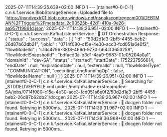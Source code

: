 2025-07-11T14:39:25.639+02:00  INFO 1 --- [ntainer#0-0-C-1] c.n.k.f.service.BlobStorageService       : Uploaded file to 'https://nsndvextr01.blob.core.windows.net/nsnakscontregecm001/DEBTMAN%2FTrigger%2Fmetadata_2c93525b-42d1-410a-9e26-aa957f19861d.json'
2025-07-11T14:39:26.951+02:00  INFO 1 --- [ntainer#0-0-C-1] c.n.k.f.service.KafkaListenerService     : 📨 OT Orchestration Response: {
  "status" : "success",
  "data" : [ {
    "id" : "50d2d1e3-2bf5-4455-beb2-26d87b62db21",
    "jobId" : "0714f080-c15e-4e30-acc3-fcd051a6e0f2",
    "flowModelId" : "c1dc4796-38f8-469d-9770-b64cf3653258",
    "flowModelSnapshotId" : "bdfaed3a-b3d1-4aa9-9683-01e05204a0a1",
    "domainId" : "dev-SA",
    "status" : "started",
    "startDate" : 1752237566814,
    "endDate" : null,
    "expirationDate" : null,
    "externalId" : null,
    "flowModelType" : "COMMUNICATION",
    "executingLongRunningOp" : false,
    "flowModelName" : null
  } ]
}
2025-07-11T14:39:26.951+02:00  INFO 1 --- [ntainer#0-0-C-1] c.n.k.f.service.KafkaListenerService     : 🔎 Searching for _STDDELIVERYFILE.xml under /mnt/nfs/dev-exstream/dev-SA/jobs/0714f080-c15e-4e30-acc3-fcd051a6e0f2/50d2d1e3-2bf5-4455-beb2-26d87b62db21/docgen
2025-07-11T14:39:26.967+02:00  INFO 1 --- [ntainer#0-0-C-1] c.n.k.f.service.KafkaListenerService     : 📂 docgen folder not found. Retrying in 5000ms...
2025-07-11T14:39:31.967+02:00  INFO 1 --- [ntainer#0-0-C-1] c.n.k.f.service.KafkaListenerService     : 📂 docgen folder not found. Retrying in 5000ms...
2025-07-11T14:39:36.968+02:00  INFO 1 --- [ntainer#0-0-C-1] c.n.k.f.service.KafkaListenerService     : 📂 docgen folder not found. Retrying in 5000ms...
